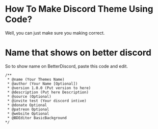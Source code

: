 # How To Make Discord Theme Using Code?

Well, you can just make sure you making correct.




# Name that shows on better discord

So to show name on BetterDiscord, paste this code and edit.

```
/**
 * @name (Your Themes Name)
 * @author (Your Name [Optional])
 * @version 1.0.0 (Put version to here)
 * @description (Put here Description)
 * @source (Optional)
 * @invite test (Your discord intive)
 * @donate Optional
 * @patreon Optional
 * @website Optional
 * @BDEditor BasicBackground
*/
```
